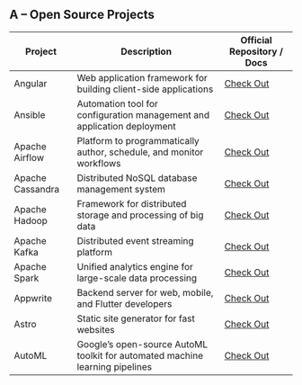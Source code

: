 ## A – Open Source Projects  

| **Project**        | **Description**                                                             | **Official Repository / Docs**                                   |
|--------------------|-----------------------------------------------------------------------------|------------------------------------------------------------------|
| Angular            | Web application framework for building client-side applications             | [Check Out](https://github.com/angular/angular)                  |
| Ansible            | Automation tool for configuration management and application deployment     | [Check Out](https://github.com/ansible/ansible)                  |
| Apache Airflow     | Platform to programmatically author, schedule, and monitor workflows        | [Check Out](https://github.com/apache/airflow)                   |
| Apache Cassandra   | Distributed NoSQL database management system                                | [Check Out](https://github.com/apache/cassandra)                 |
| Apache Hadoop      | Framework for distributed storage and processing of big data                | [Check Out](https://github.com/apache/hadoop)                    |
| Apache Kafka       | Distributed event streaming platform                                        | [Check Out](https://github.com/apache/kafka)                     |
| Apache Spark       | Unified analytics engine for large-scale data processing                    | [Check Out](https://github.com/apache/spark)                     |
| Appwrite           | Backend server for web, mobile, and Flutter developers                      | [Check Out](https://github.com/appwrite/appwrite)                |
| Astro              | Static site generator for fast websites                                     | [Check Out](https://github.com/withastro/astro)                  |
| AutoML             | Google’s open-source AutoML toolkit for automated machine learning pipelines| [Check Out](https://github.com/google/automl)                    |
